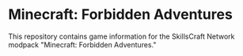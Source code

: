 # Minecraft: Forbidden Adventures #

This repository contains game information for the SkillsCraft Network modpack "Minecraft: Forbidden Adventures."
